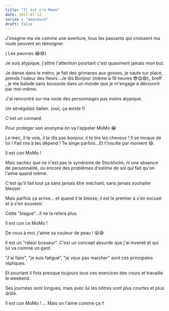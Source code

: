 ```yaml
---
title: "Il est c*n Momo"
date: 2017-07-12
series : "amasauce"
draft: false
---
```


J'imagine ma vie comme une aventure, tous les passants qui croissent ma route peuvent en témoigner.

( Les pauvres 😂😅)

Je suis atypique, j'attire l'attention pourtant c'est quasiment jamais mon but.

Je danse dans le métro, je fait des grimaces aux gosses, je saute sur place, prends l'odeur des fleurs...Je dis Bonjour (même à 19 heures 😎😋😅)_ breff , je me balade sans boussole dans un monde que je m'engage à découvrir par moi-même.

J'ai rencontré sur ma route des personnages pas moins atypique.

Un sénégalais italien. (ouii, ça existe !)

C'est un connard.

Pour protéger son anonyma on va l'appeler MoMo 😂

Le mec, il te vois, il te dis pas bonjour, il te tire les cheveux ! Il se moque de toi ! Fait rire à tes dépend ! Te singe parfois...Et t'insulte par moment 😅.

Il est con MoMo !

Mais sachez que ce n'est pas le syndrome de Stockholm, ni une absence de personnalité, ou encore des problèmes d'estime de soi qui fait qu'on l'aime quand même. 

C'est qu'il fait tout ça sans jamais être méchant, sans jamais souhaiter blesser.

Mais parfois ça arrive... et quand il te blesse, il est le premier à s'en excusé et à s'en souvenir.

 Cette "blague"...Il ne la refera plus.

Il est con ce MoMo !

De vous à moi, j'aime sa couleur de peau ! 😆😅

Il est un "râleur bosseur". C'est un concept absurde que j'ai inventé et qui lui va comme un gant.

"J'ai faim", "je suis fatigué", "je veux pas marcher" sont ces principales répliques.

Et pourtant il finis presque toujours tous ces exercices des cours et travaille le weekend.

Ses journées sont longues, mais avec lui les nôtres sont plus courtes et plus drôle.


Il est con MoMo ! ... Mais on l'aime comme ça !!